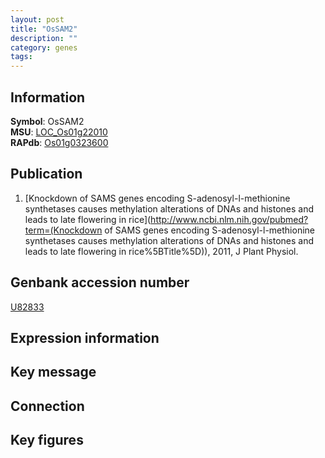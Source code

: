 ```yaml
---
layout: post
title: "OsSAM2"
description: ""
category: genes
tags: 
---
```


## Information
__Symbol__: OsSAM2  
__MSU__: [LOC_Os01g22010](http://rice.plantbiology.msu.edu/cgi-bin/ORF_infopage.cgi?orf=LOC_Os01g22010)  
__RAPdb__: [Os01g0323600](http://rapdb.dna.affrc.go.jp/viewer/gbrowse_details/irgsp1?name=Os01g0323600)  

## Publication
1. [Knockdown of SAMS genes encoding S-adenosyl-l-methionine synthetases causes methylation alterations of DNAs and histones and leads to late flowering in rice](http://www.ncbi.nlm.nih.gov/pubmed?term=(Knockdown of SAMS genes encoding S-adenosyl-l-methionine synthetases causes methylation alterations of DNAs and histones and leads to late flowering in rice%5BTitle%5D)), 2011, J Plant Physiol.

## Genbank accession number
[U82833](http://www.ncbi.nlm.nih.gov/nuccore/U82833)

## Expression information

## Key message

## Connection

## Key figures


